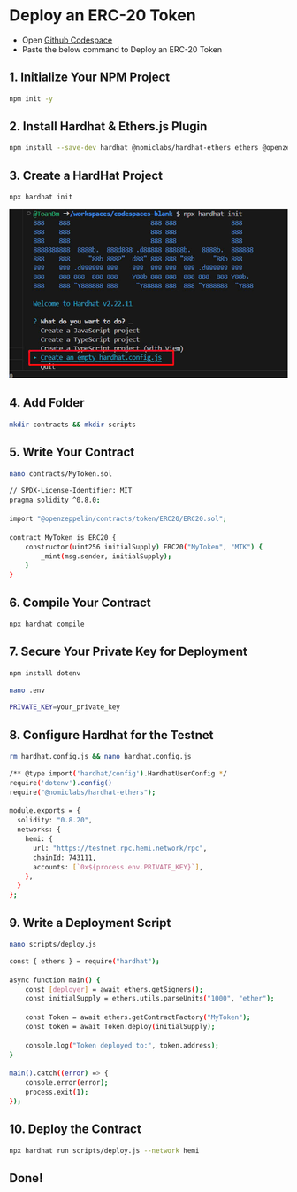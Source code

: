# Deploy an ERC-20 Token
- Open [Github Codespace](https://github.com/codespaces)
- Paste the below command to Deploy an ERC-20 Token
## 1. Initialize Your NPM Project
```Bash
npm init -y
```
## 2. Install Hardhat & Ethers.js Plugin
```Bash
npm install --save-dev hardhat @nomiclabs/hardhat-ethers ethers @openzeppelin/contracts
```
## 3. Create a HardHat Project
```Bash
npx hardhat init
```
![My Image](https://github.com/ToanBm/hemi-deploy-contract/blob/main/hemi.jpg)
## 4. Add Folder
```Bash
mkdir contracts && mkdir scripts
```
## 5. Write Your Contract
```Bash
nano contracts/MyToken.sol
```
```Bash
// SPDX-License-Identifier: MIT
pragma solidity ^0.8.0;

import "@openzeppelin/contracts/token/ERC20/ERC20.sol";

contract MyToken is ERC20 {
    constructor(uint256 initialSupply) ERC20("MyToken", "MTK") {
        _mint(msg.sender, initialSupply);
    }
}
```
## 6. Compile Your Contract
```Bash
npx hardhat compile
```
## 7. Secure Your Private Key for Deployment
```Bash
npm install dotenv
```
```Bash
nano .env
```
```Bash
PRIVATE_KEY=your_private_key
```
## 8. Configure Hardhat for the Testnet
```Bash
rm hardhat.config.js && nano hardhat.config.js
```
```Bash
/** @type import('hardhat/config').HardhatUserConfig */
require('dotenv').config()
require("@nomiclabs/hardhat-ethers");

module.exports = {
  solidity: "0.8.20",
  networks: {
    hemi: {
      url: "https://testnet.rpc.hemi.network/rpc",
      chainId: 743111,
      accounts: [`0x${process.env.PRIVATE_KEY}`],
    },
  }
};
```
## 9. Write a Deployment Script
```Bash
nano scripts/deploy.js
```
```Bash
const { ethers } = require("hardhat");

async function main() {
    const [deployer] = await ethers.getSigners();
    const initialSupply = ethers.utils.parseUnits("1000", "ether");

    const Token = await ethers.getContractFactory("MyToken");
    const token = await Token.deploy(initialSupply);

    console.log("Token deployed to:", token.address);
}

main().catch((error) => {
    console.error(error);
    process.exit(1);
});
```
## 10. Deploy the Contract
```Bash
npx hardhat run scripts/deploy.js --network hemi
```
## Done!

















